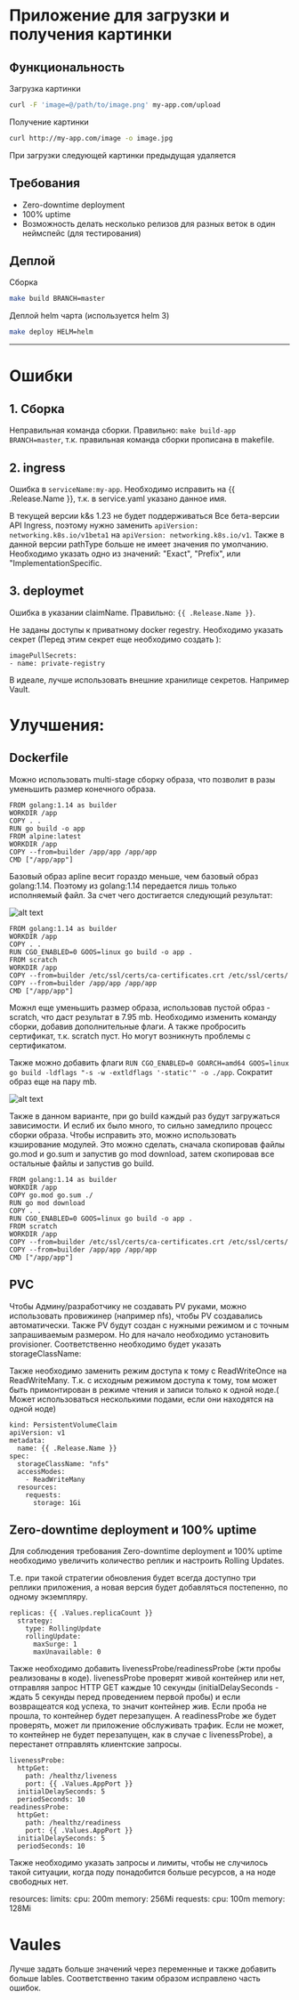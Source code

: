 # Приложение для загрузки и получения картинки

## Функциональность

Загрузка картинки

```sh
curl -F 'image=@/path/to/image.png' my-app.com/upload
```

Получение картинки

```sh
curl http://my-app.com/image -o image.jpg
```

При загрузки следующей картинки предыдущая удаляется

## Требования

- Zero-downtime deployment
- 100% uptime
- Возможность делать несколько релизов для разных веток в один неймспейс (для тестирования)

## Деплой

Сборка

```sh
make build BRANCH=master
```

Деплой helm чарта (используется helm 3)

```sh
make deploy HELM=helm
```


---
# Ошибки  
## 1. Сборка
Неправильная команда сборки. Правильно: `make build-app BRANCH=master`, т.к. правильная команда сборки прописана в makefile.
 
## 2. ingress

Ошибка в `serviceName:my-app`. Необходимо исправить на {{ .Release.Name }}, т.к. в service.yaml указано данное имя.

В текущей версии k&s 1.23 не будет поддерживаться Все бета-версии API Ingress, поэтому нужно заменить `apiVersion: networking.k8s.io/v1beta1` на `apiVersion: networking.k8s.io/v1`.
Также в данной версии pathType больше не имеет значения по умолчанию. Необходимо указать одно из значений: "Exact", "Prefix", или "ImplementationSpecific.

## 3. deploymet
Ошибка в указании claimName. Правильно: `{{ .Release.Name }}`.

Не заданы доступы к приватному docker regestry. Необходимо указать секрет (Перед этим секрет еще необходимо создать ):
```
imagePullSecrets:
- name: private-registry
```
В идеале, лучше использовать внешние хранилище секретов. Например Vault. 

# Улучшения:
## Dockerfile
Можно использовать multi-stage сборку образа, что позволит в разы уменьшить размер конечного образа.

```
FROM golang:1.14 as builder
WORKDIR /app
COPY . .
RUN go build -o app
FROM alpine:latest
WORKDIR /app
COPY --from=builder /app/app /app/app
CMD ["/app/app"]
```
Базовый образ apline весит гораздо меньше, чем базовый образ golang:1.14. Поэтому из golang:1.14 передается лишь только исполняемый файл. За счет чего достигается следующий результат:

![alt text](https://github.com/kiselev-it/devops/blob/main/devops-test-app/png/1.PNG?raw=true)


 ```
FROM golang:1.14 as builder
WORKDIR /app
COPY . .
RUN CGO_ENABLED=0 GOOS=linux go build -o app .
FROM scratch
WORKDIR /app
COPY --from=builder /etc/ssl/certs/ca-certificates.crt /etc/ssl/certs/
COPY --from=builder /app/app /app/app
CMD ["/app/app"]
 ```
Можнл еще уменьшить размер образа, использовав пустой образ - scratch, что даст результат в 7.95 mb.
Необходимо изменить команду сборки, добавив дополнительные флаги. А также пробросить сертификат, т.к. scratch пуст. Но могут возникнуть проблемы с сертификатом.

Также можно добавить флаги `RUN CGO_ENABLED=0 GOARCH=amd64 GOOS=linux go build -ldflags "-s -w -extldflags '-static'" -o ./app`. Сократит образ еще на пару mb.

![alt text](https://github.com/kiselev-it/devops/blob/main/devops-test-app/png/2.PNG?raw=true)


Также в данном варианте, при go build каждый раз будут загружаться  зависимости. И еслиб их было много, то сильно замедлило процесс сборки образа. 
Чтобы исправить это, можно использовать кэширование модулей.
Это можно сделать, сначала скопировав файлы go.mod и go.sum и запустив go mod download, затем скопировав все остальные файлы и запустив go build.

 ```
FROM golang:1.14 as builder
WORKDIR /app
COPY go.mod go.sum ./
RUN go mod download
COPY . .
RUN CGO_ENABLED=0 GOOS=linux go build -o app .
FROM scratch
WORKDIR /app
COPY --from=builder /etc/ssl/certs/ca-certificates.crt /etc/ssl/certs/
COPY --from=builder /app/app /app/app
CMD ["/app/app"]
 ```

## PVC

Чтобы Админу/разработчику не создавать PV руками, можно использовать провижинер (например nfs), чтобы PV создавались автоматически. Также PV будут создан с нужными режимом и с точным запрашиваемым размером. Но для начало необходимо установить provisioner. Соответственно необходимо будет указать storageClassName:


Также необходимо заменить режим доступа к тому с ReadWriteOnce на ReadWriteMany.
Т.к. с исходным режимом доступа к тому, том может быть примонтирован в режиме чтения и записи только к одной ноде.( Может использоваться несколькими подами, если они находятся на одной ноде)

```
kind: PersistentVolumeClaim
apiVersion: v1
metadata:
  name: {{ .Release.Name }}
spec:
  storageClassName: "nfs"
  accessModes:
    - ReadWriteMany
  resources:
    requests:
      storage: 1Gi

```

## Zero-downtime deployment и 100% uptime
Для соблюдения требования Zero-downtime deployment и 100% uptime необходимо увеличить количество реплик и настроить Rolling Updates.

Т.е. при такой стратегии обновления будет всегда доступно три реплики приложения, а новая версия будет добавляться постепенно, по одному экземпляру.
```
replicas: {{ .Values.replicaCount }}
  strategy:
    type: RollingUpdate
    rollingUpdate:
      maxSurge: 1
      maxUnavailable: 0
```
Также необходимо добавить livenessProbe/readinessProbe (жти пробы реализованы в коде). livenessProbe проверят живой контейнер или нет, отправляя запрос HTTP GET каждые 10 секунды (initialDelaySeconds - ждать 5 секунды перед проведением первой пробы) и если возвращеатся код успеха, то значит контейнер жив. Если проба не прошла, то контейнер будет перезапущен.
А readinessProbe же будет проверять, может ли приложение обслуживать трафик. Если не может, то контейнер не будет перезапущен, как в случае с livenessProbe), а перестанет отправлять клиентские запросы.
```
livenessProbe:
  httpGet:
    path: /healthz/liveness
    port: {{ .Values.AppPort }}
  initialDelaySeconds: 5
  periodSeconds: 10
readinessProbe:
  httpGet:
    path: /healthz/readiness
    port: {{ .Values.AppPort }}
  initialDelaySeconds: 5
  periodSeconds: 10
```
Также необходимо указать запросы и лимиты, чтобы не случилось такой ситуации, когда поду понадобится больше ресурсов, а на ноде свободных нет.

resources:
   limits:
     cpu: 200m
     memory: 256Mi
   requests:
     cpu: 100m
     memory: 128Mi

# Vaules
Лучше задать больше значений через переменные и также добавить больше lables. Соответственно таким образом исправлено часть ошибок.
